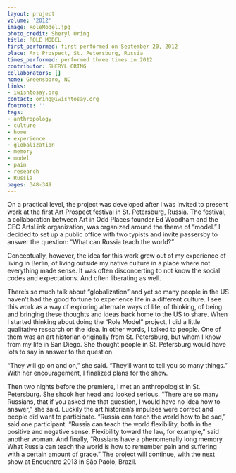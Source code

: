 ```yaml
---
layout: project
volume: '2012'
image: RoleModel.jpg
photo_credit: Sheryl Oring
title: ROLE MODEL
first_performed: first performed on September 20, 2012
place: Art Prospect, St. Petersburg, Russia
times_performed: performed three times in 2012
contributor: SHERYL ORING
collaborators: []
home: Greensboro, NC
links:
- iwishtosay.org
contact: oring@iwishtosay.org
footnote: ''
tags:
- anthropology
- culture
- home
- experience
- globalization
- memory
- model
- pain
- research
- Russia
pages: 348-349
---
```


On a practical level, the project was developed after I was invited to present work at the first Art Prospect festival in St. Petersburg, Russia. The festival, a collaboration between Art in Odd Places founder Ed Woodham and the CEC ArtsLink organization, was organized around the theme of “model.” I decided to set up a public office with two typists and invite passersby to answer the question: “What can Russia teach the world?”

Conceptually, however, the idea for this work grew out of my experience of living in Berlin, of living outside my native culture in a place where not everything made sense. It was often disconcerting to not know the social codes and expectations. And often liberating as well.

There’s so much talk about “globalization” and yet so many people in the US haven’t had the good fortune to experience life in a different culture. I see this work as a way of exploring alternate ways of life, of thinking, of being and bringing these thoughts and ideas back home to the US to share. When I started thinking about doing the “Role Model” project, I did a little qualitative research on the idea. In other words, I talked to people. One of them was an art historian originally from St. Petersburg, but whom I know from my life in San Diego. She thought people in St. Petersburg would have lots to say in answer to the question.

“They will go on and on,” she said. “They’ll want to tell you so many things.” With her encouragement, I finalized plans for the show.

Then two nights before the premiere, I met an anthropologist in St. Petersburg. She shook her head and looked serious. “There are so many Russians, that if you asked me that question, I would have no idea how to answer,” she said. Luckily the art historian’s impulses were correct and people did want to participate. “Russia can teach the world how to be sad,” said one participant. “Russia can teach the world flexibility, both in the positive and negative sense. Flexibility toward the law, for example,” said another woman. And finally, “Russians have a phenomenally long memory. What Russia can teach the world is how to remember pain and suffering with a certain amount of grace.” The project will continue, with the next show at Encuentro 2013 in São Paolo, Brazil.
